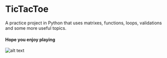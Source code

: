 # TicTacToe

A practice project in Python that uses matrixes, functions, loops, validations and some more useful topics.
#### Hope you enjoy playing

![alt text](https://store-images.s-microsoft.com/image/apps.2005.14057826194083709.67242c47-4fd7-4f1a-9dd6-5d93f6cc10df.f80f14c0-72ab-46ff-86cd-9d801c8e04e8?mode=scale&q=90&h=300&w=300.png)
